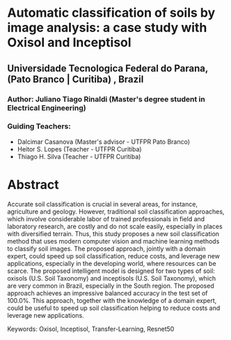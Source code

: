 # Automatic classification of soils by image analysis: a case study with Oxisol and Inceptisol

## Universidade Tecnologica Federal do Parana, (Pato Branco | Curitiba) , Brazil

### Author: Juliano Tiago Rinaldi (Master's degree student in Electrical Engineering)

### Guiding Teachers:
 - Dalcimar Casanova (Master's advisor - UTFPR Pato Branco)
 - Heitor S. Lopes (Teacher - UTFPR Curitiba)
 - Thiago H. Silva (Teacher - UTFPR Curitiba)

# Abstract

Accurate soil classification is crucial in several areas, for instance, agriculture and geology. However, traditional soil classification approaches, which involve considerable labor of trained professionals in field and laboratory research, are costly and do not scale easily, especially in places with diversified terrain. Thus, this study proposes a new soil classification method that uses modern computer vision and machine learning methods to classify soil images. The proposed approach, jointly with a domain expert, could speed up soil classification, reduce costs, and leverage new applications, especially in the developing world, where resources can be scarce. The proposed intelligent model is designed for two types of soil: oxisols (U.S. Soil Taxonomy) and inceptisols (U.S. Soil Taxonomy), which are very common in Brazil, especially in the South region. The proposed approach achieves an impressive balanced accuracy in the test set of 100.0%. This approach, together with the knowledge of a domain expert, could be useful to speed up soil classification helping to reduce costs and leverage new applications.

Keywords: Oxisol, Inceptisol, Transfer-Learning, Resnet50
